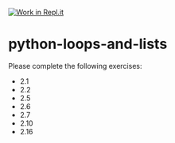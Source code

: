 [![Work in Repl.it](https://classroom.github.com/assets/work-in-replit-14baed9a392b3a25080506f3b7b6d57f295ec2978f6f33ec97e36a161684cbe9.svg)](https://classroom.github.com/online_ide?assignment_repo_id=4274128&assignment_repo_type=AssignmentRepo)
# python-loops-and-lists

Please complete the following exercises:

* 2.1 
* 2.2
* 2.5
* 2.6
* 2.7
* 2.10
* 2.16
